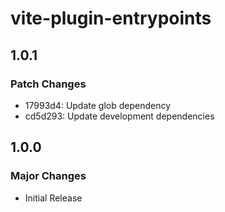 # vite-plugin-entrypoints

## 1.0.1

### Patch Changes

- 17993d4: Update glob dependency
- cd5d293: Update development dependencies

## 1.0.0

### Major Changes

- Initial Release
